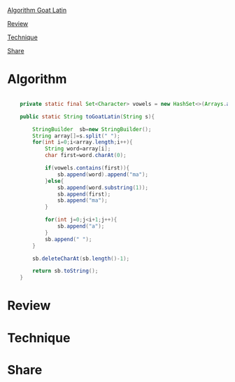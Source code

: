 
 [Algorithm Goat Latin](#algorithm)

 [Review](#review)

 [Technique](#technique)

 [Share](#share)


# Algorithm

```java

    private static final Set<Character> vowels = new HashSet<>(Arrays.asList('a','e','i','o','u','A','E','I','O','U'));

    public static String toGoatLatin(String s){

        StringBuilder  sb=new StringBuilder();
        String array[]=s.split(" ");
        for(int i=0;i<array.length;i++){
            String word=array[i];
            char first=word.charAt(0);

            if(vowels.contains(first)){
                sb.append(word).append("ma");
            }else{
                sb.append(word.substring(1));
                sb.append(first);
                sb.append("ma");
            }

            for(int j=0;j<i+1;j++){
                sb.append("a");
            }
            sb.append(" ");
        }

        sb.deleteCharAt(sb.length()-1);

        return sb.toString();
    }

```


# Review


# Technique


# Share






